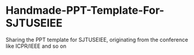 # Handmade-PPT-Template-For-SJTUSEIEE
Sharing the PPT template for SJTUSEIEE, originating from the conference like ICPR/IEEE and so on

